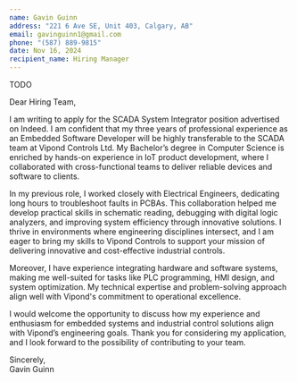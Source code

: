 ```yaml
---
name: Gavin Guinn  
address: "221 6 Ave SE, Unit 403, Calgary, AB"  
email: gavinguinn1@gmail.com  
phone: "(587) 889-9815"  
date: Nov 16, 2024  
recipient_name: Hiring Manager  
---
```


TODO


Dear Hiring Team,  

I am writing to apply for the SCADA System Integrator position advertised on Indeed. I am confident that my three years of professional experience as an Embedded Software Developer will be highly transferable to the SCADA team at Vipond Controls Ltd. My Bachelor’s degree in Computer Science is enriched by hands-on experience in IoT product development, where I collaborated with cross-functional teams to deliver reliable devices and software to clients.  

In my previous role, I worked closely with Electrical Engineers, dedicating long hours to troubleshoot faults in PCBAs. This collaboration helped me develop practical skills in schematic reading, debugging with digital logic analyzers, and improving system efficiency through innovative solutions. I thrive in environments where engineering disciplines intersect, and I am eager to bring my skills to Vipond Controls to support your mission of delivering innovative and cost-effective industrial controls.  

Moreover, I have experience integrating hardware and software systems, making me well-suited for tasks like PLC programming, HMI design, and system optimization. My technical expertise and problem-solving approach align well with Vipond's commitment to operational excellence.  

I would welcome the opportunity to discuss how my experience and enthusiasm for embedded systems and industrial control solutions align with Vipond’s engineering goals. Thank you for considering my application, and I look forward to the possibility of contributing to your team.  

Sincerely,  
Gavin Guinn